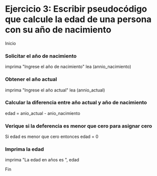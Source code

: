 
# Ejercicio 3: Escribir pseudocódigo que calcule la edad de una persona con su año de nacimiento

Inicio

### Solicitar el año de nacimiento
imprima "Ingrese el año de nacimiento"
lea (annio_nacimiento)

### Obtener el año actual
imprima "Ingrese el año actual"
lea (annio_actual)

### Calcular la diferencia entre año actual y año de nacimiento
edad = anio_actual - anio_nacimiento

### Verique si la deferencia es menor que cero para asignar cero
Si edad es menor que cero entonces 
  edad = 0

### Imprima la edad
imprima "La edad en años es ", edad

Fin
